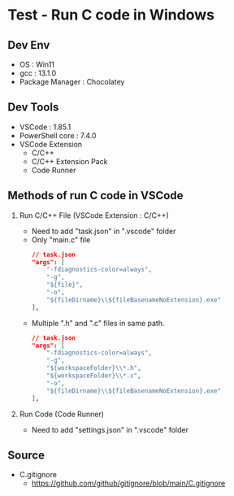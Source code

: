 # Test - Run C code in Windows

## Dev Env
- OS : Win11
- gcc : 13.1.0
- Package Manager : Chocolatey

## Dev Tools
- VSCode : 1.85.1
- PowerShell core : 7.4.0
- VSCode Extension
  - C/C++
  - C/C++ Extension Pack
  - Code Runner

## Methods of run C code in VSCode
1. Run C/C++ File (VSCode Extension : C/C++)
    - Need to add "task.json" in ".vscode" folder
    - Only "main.c" file
        ```json
        // task.json
        "args": [
            "-fdiagnostics-color=always",
            "-g",
            "${file}",
            "-o",
            "${fileDirname}\\${fileBasenameNoExtension}.exe"
        ],
        ```
    - Multiple ".h" and ".c" files in same path.
        ```json
        // task.json
        "args": [
            "-fdiagnostics-color=always",
            "-g",
            "${workspaceFolder}\\*.h",
            "${workspaceFolder}\\*.c",
            "-o",
            "${fileDirname}\\${fileBasenameNoExtension}.exe"
        ],
        ```

2. Run Code (Code Runner)
    - Need to add "settings.json" in ".vscode" folder

## Source
- C.gitignore
  - https://github.com/github/gitignore/blob/main/C.gitignore
